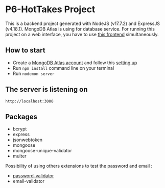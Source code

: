 # P6-HotTakes Project

This is a backend project generated with NodeJS (v17.7.2) and ExpressJS (v4.18.1).
MongoDB Atlas is using for database service.
For running this project on a web interface, you have to use [this frontend](https://github.com/OpenClassrooms-Student-Center/Web-Developer-P6) simultaneously.

## How to start
  - Create a [MongoDB Atlas account](https://www.mongodb.com/cloud/atlas/register) and follow this [setting up](https://developer.mozilla.org/en-US/docs/Learn/Server-side/Express_Nodejs/mongoose#setting_up_the_mongodb_database)
  - Run `npm install` command line on your terminal
  - Run `nodemon server`

## The server is listening on 
`http://localhost:3000`

## Packages
  - bcrypt
  - express
  - jsonwebtoken
  - mongoose
  - mongoose-unique-validator
  - multer
  
Possibility of using others extensions to test the password and email :
  - [password-validator](https://www.npmjs.com/package/password-validator) 
  - email-validator
